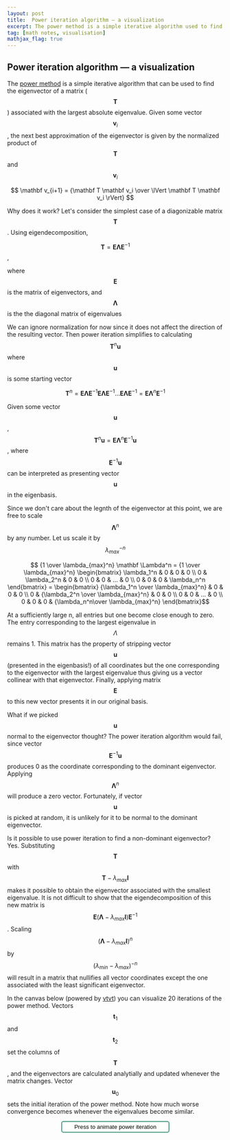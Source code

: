 ```yaml
---
layout: post
title:  Power iteration algorithm — a visualization
excerpt: The power method is a simple iterative algorithm used to find eigenvectors of a matrix. I used vtvt to create a visualization of this algorithm. 
tag: [math notes, visualisation]
mathjax_flag: true
---
```


## Power iteration algorithm — a visualization

The [power method](https://en.wikipedia.org/wiki/Power_iteration) is a simple iterative algorithm that can be used to find the eigenvector of a matrix ($$ \mathbf T $$) associated with the largest absolute eigenvalue. Given some vector $$ \mathbf v_i $$, the next best approximation of the eigenvector is given by the normalized product of $$ \mathbf T $$ and $$ \mathbf v_i $$

$$ \mathbf v_{i+1} = {\mathbf T \mathbf v_i \over \lVert \mathbf T \mathbf v_i \rVert} $$

Why does it work? Let's consider the simplest case of a diagonizable matrix $$ \mathbf T $$. Using eigendecomposition,

$$ \mathbf T = \mathbf E \mathbf \Lambda \mathbf E^{-1} $$, 

where $$ \mathbf E $$ is the matrix of eigenvectors, and $$ \mathbf \Lambda $$ is the the diagonal matrix of eigenvalues

We can ignore normalization for now since it does not affect the direction of the resulting vector. Then power iteration simplifies to calculating $$ \mathbf T^n \mathbf u $$ where $$ \mathbf u $$ is some starting vector

$$ \mathbf T^n = \mathbf E \mathbf \Lambda \mathbf E^{-1} \mathbf E \mathbf \Lambda \mathbf E^{-1} ... \mathbf E \mathbf \Lambda \mathbf E^{-1} = \mathbf E \mathbf \Lambda^n \mathbf E^{-1} $$

Given some vector $$ \mathbf u $$, $$ \mathbf T^n \mathbf u = \mathbf E \mathbf \Lambda^n \mathbf E^{-1} \mathbf u $$, where $$ \mathbf E^{-1} \mathbf u $$ can be interpreted as presenting vector $$ \mathbf u $$  in the eigenbasis.

Since we don't care about the legnth of the eigenvector at this point, we are free to scale $$ \mathbf \Lambda^n $$ by any number. Let us scale it by $$ \lambda_{max}^{-n} $$ 


$$ {1 \over \lambda_{max}^n} \mathbf \Lambda^n  = {1 \over \lambda_{max}^n} \begin{bmatrix} \lambda_1^n & 0 & 0 & 0 \\ 0 & \lambda_2^n & 0 & 0 \\ 0 & 0 & ... & 0 \\ 0 & 0 & 0 & \lambda_n^n \end{bmatrix} =  \begin{bmatrix} {\lambda_1^n \over \lambda_{max}^n} & 0 & 0 & 0 \\ 0 & {\lambda_2^n \over \lambda_{max}^n} & 0 & 0 \\ 0 & 0 & ... & 0 \\ 0 & 0 & 0 & {\lambda_n^n\over \lambda_{max}^n} \end{bmatrix}$$

At a sufficiently large n, all entries but one become close enough to zero. The entry corresponding to the largest eigenvalue in $$ \Lambda $$ remains 1. This matrix has the property of stripping vector $$  \mathbf u $$ (presented in the eigenbasis!) of all coordinates but the one corresponding to the eigenvector with the largest eigenvalue thus giving us a vector collinear with that eigenvector. Finally, applying matrix $$ \mathbf E $$ to this new vector presents it in our original basis.

What if we picked $$ \mathbf u $$ normal to the eigenvector thought? The power iteration algorithm would fail, since vector $$ \mathbf E^{-1} \mathbf u $$ produces 0 as the coordinate corresponding to the dominant eigenvector. Applying $$ \mathbf \Lambda^n $$ will produce a zero vector. Fortunately, if vector $$ \mathbf u $$ is picked at random, it is unlikely for it to be normal to the dominant eigenvector.

Is it possible to use power iteration to find a non-dominant eigenvector? Yes. Substituting $$ \mathbf T $$ with $$ \mathbf T - \lambda_{max} \mathbf I $$ makes it possible to obtain the eigenvector associated with the smallest eigenvalue. It is not difficult to show that the eigendecomposition of this new matrix is $$ \mathbf E (\mathbf \Lambda - \lambda_{max} \mathbf I) \mathbf E^{-1} $$. Scaling $$(\mathbf \Lambda - \lambda_{max} \mathbf I)^{n} $$ by $$ (\lambda_{min} - \lambda_{max})^{-n} $$ will result in a matrix that nullifies all vector coordinates except the one associated with the least significant eigenvector.

In the canvas below (powered by [vtvt](https://github.com/ex-punctis/vtvt)) you can visualize 20 iterations of the power method. Vectors  $$ \mathbf t_1 $$ and  $$ \mathbf t_2 $$ set the columns of $$ \mathbf T $$, and the eigenvectors are calculated analytially and updated whenever the matrix changes. Vector $$ \mathbf u_0 $$ sets the initial iteration of the power method. Note how much worse convergence becomes whenever the eigenvalues become similar.

<script>
{% include vtvt.js %}
</script>

<style>

button {
	display: block;
	position: relative;
    margin-left:auto;
    margin-right:auto;
    width: 50%;
	background-color: #FCFFFC; 
	color: black; 
	border: 2px solid #449980; 
	border-radius: 5px; 
	padding: 4px 4px;

}
button:hover {
	background-color: #F9FFFA; 
}

button:focus {
  outline: none;
}

</style>

<div class="canvas-wrapper">
	<p><button id='animation_trigger_4'>Press to animate power iteration</button></p>
	<canvas id='vector_canvas_4' class="canvas-wrapped"></canvas>
</div> 

<script>
    
// *****************************************************************	


	// initialize the scene
	var scene4 = new vtvt({canvas_id: "vector_canvas_4", grid_res: 16, circle_rad: 0.5, eig_col: "150, 150, 150", frame_duration: 500, anim_trigger_id: "animation_trigger_4"});

	// add columns of matrix T
	scene4.addVector({coords: [2, -1], c: "190, 0, 190", draggable: true, label: "t1", visible: true});
	scene4.addVector({coords: [-1, 3], c: "0, 160, 190", draggable: true, label: "t2", visible: true});

	// add input vector for power iteration algorithm
	scene4.addVector({coords: [-6, 1], c: "100, 220, 170", draggable: true, label: "iter0"});
	
	// add the first animated vector (mapped to iter0)
	scene4.addAnimationFrame([{coords: [-6, 1], c: "100, 220, 170", label: "iter0", 
			map_coords: function(){ return {mapX: scene4.vectors[2].coord_x, mapY: scene4.vectors[2].coord_y} } }]);

	// add additional animated vectors (each mapped to the previous one)
	for (let k = 0; k < 20; k++) {
			let map_func = function() {
					let x = scene4.vectors[0].coord_x * scene4.vectors_animated[k][0].coord_x + 
									scene4.vectors[1].coord_x * scene4.vectors_animated[k][0].coord_y;
					let y = scene4.vectors[0].coord_y * scene4.vectors_animated[k][0].coord_x + 
									scene4.vectors[1].coord_y * scene4.vectors_animated[k][0].coord_y;
					let norm = Math.sqrt(x*x + y*y);
					return {mapX: x / norm * 4, mapY: y = y / norm * 4};
			}	
			// add vector to the animation sequence
			scene4.addAnimationFrame([ {coords: [1, 1], c: "100, 220, 170", label: `iter${k+1}`, kind: 'custom', draw_line: true, map_coords: map_func} ]);
	}

	// render
	scene4.render();

</script>
